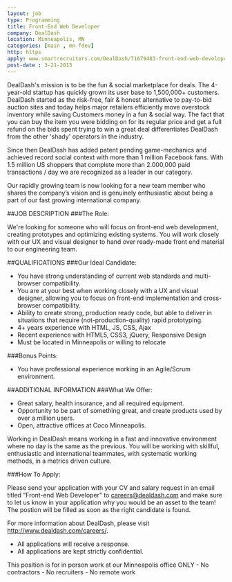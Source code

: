 ```yaml
---
layout: job
type: Programming
title: Front-End Web Developer
company: DealDash
location: Minneapolis, MN
categories: [main , mn-fdev]
http: https
apply: www.smartrecruiters.com/DealDash/71679483-front-end-web-developer
post-date : 3-21-2013
---
```


DealDash's mission is to be the fun & social marketplace for deals. The 4-year-old startup has quickly grown its user base to 1,500,000+ customers. DealDash started as the risk-free, fair & honest alternative to pay-to-bid auction sites and today helps major retailers efficiently move overstock inventory while saving Customers money in a fun & social way. The fact that you can buy the item you were bidding on for its regular price and get a full refund on the bids spent trying to win a great deal differentiates DealDash from the other 'shady' operators in the industry.

Since then DealDash has added patent pending game-mechanics and achieved record social context with more than 1 million Facebook fans. With 1.5 million US shoppers that complete more than 2.000,000 paid transactions / day we are recognized as a leader in our category.
 
Our rapidly growing team is now looking for a new team member who shares the company’s vision and is genuinely enthusiastic about being a part of our fast growing international company.

##JOB DESCRIPTION
###The Role:
 
We're looking for someone who will focus on front-end web development, creating prototypes and optimizing existing systems. You will work closely with our UX and visual designer to hand over ready-made front end material to our engineering team.

##QUALIFICATIONS
###Our Ideal Candidate:
* You have strong understanding of current web standards and multi-browser compatibility.
* You are at your best when working closely with a UX and visual designer, allowing you to focus on front-end implementation and cross-browser compatibility.
* Ability to create strong, production ready code, but able to deliver in situations that require (not-production-quality) rapid prototyping.
* 4+ years experience with HTML, JS, CSS, Ajax
* Recent experience with HTML5, CSS3, jQuery, Responsive Design
* Must be located in Minneapolis or willing to relocate

###Bonus Points:
* You have professional experience working in an Agile/Scrum environment.

##ADDITIONAL INFORMATION
###What We Offer:
* Great salary, health insurance, and all required equipment.
* Opportunity to be part of something great, and create products used by over a million users.
* Open, attractive offices at Coco Minneapolis.

Working in DealDash means working in a fast and innovative environment where no day is the same as the previous. You will be working with skillful, enthusiastic and international teammates, with systematic working methods, in a metrics driven culture. 
 
###How To Apply:
 
Please send your application with your CV and salary request in an email titled “Front-end Web Developer” to careers@dealdash.com  and make sure to let us know in your application why you would be an asset to the team! The postion will be filled as soon as the right candidate is found.
 
For more information about DealDash, please visit http://www.dealdash.com/careers/.

* All applications will receive a response.
* All applications are kept strictly confidential.

This position is for in person work at our Minneapolis office ONLY - No contractors - No recruiters - No remote work